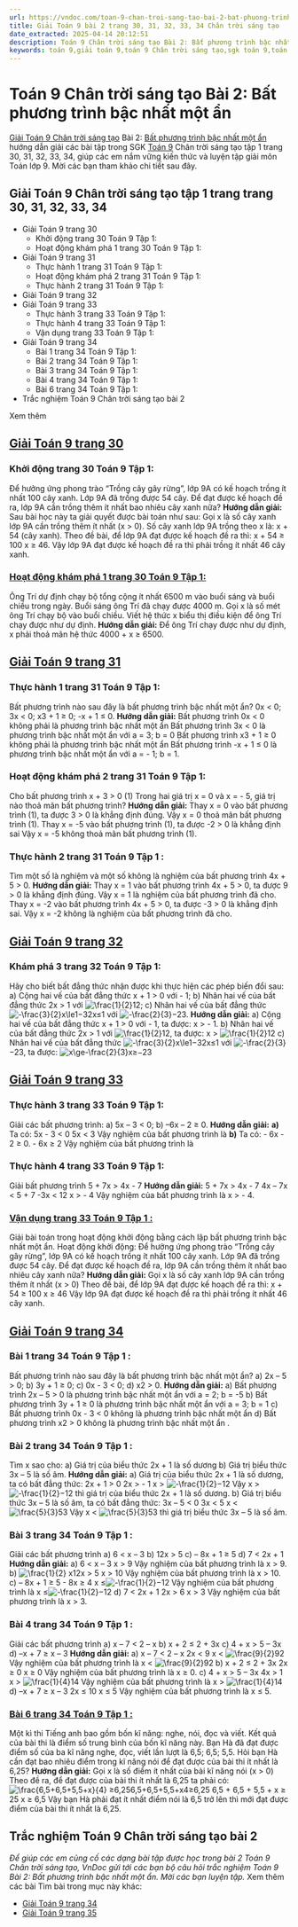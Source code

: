 ```yaml
---
url: https://vndoc.com/toan-9-chan-troi-sang-tao-bai-2-bat-phuong-trinh-bac-nhat-mot-an-319954
title: Giải Toán 9 bài 2 trang 30, 31, 32, 33, 34 Chân trời sáng tạo
date_extracted: 2025-04-14 20:12:51
description: Toán 9 Chân trời sáng tạo Bài 2: Bất phương trình bậc nhất một ẩn hướng dẫn giải chi tiết các câu hỏi và bài tập trong SGK Toán 9 CTST tập 1.
keywords: toán 9,giải toán 9,toán 9 Chân trời sáng tạo,sgk toán 9,toán lớp 9,toán lớp 9 Chân trời sáng tạo,sgk toán 9 Chân trời sáng tạo,toán 9 ctst,giải sgk toán 9 Chân trời sáng tạo,toán 9 Chân trời sáng tạo tập 1,toán 9 Chân trời sáng tạo tập 2,giải bài tập toán 9 Chân trời sáng tạo,Bất phương trình bậc nhất một ẩn,Bất phương trình bậc nhất một ẩn lớp 9
---
```


# Toán 9 Chân trời sáng tạo Bài 2: Bất phương trình bậc nhất một ẩn
[Giải Toán 9 Chân trời sáng tạo](<https://vndoc.com/toan-9-chan-troi-sang-tao>) Bài 2: [Bất phương trình bậc nhất một ẩn](<https://vndoc.com/toan-9-chan-troi-sang-tao-bai-2-bat-phuong-trinh-bac-nhat-mot-an-319954>) hướng dẫn giải các bài tập trong SGK [Toán 9](<https://vndoc.com/toan-lop9>) Chân trời sáng tạo tập 1 trang 30, 31, 32, 33, 34, giúp các em nắm vững kiến thức và luyện tập giải môn Toán lớp 9. Mời các bạn tham khảo chi tiết sau đây.
## Giải Toán 9 Chân trời sáng tạo tập 1 trang trang 30, 31, 32, 33, 34
  * Giải Toán 9 trang 30
    * Khởi động trang 30 Toán 9 Tập 1:
    * Hoạt động khám phá 1 trang 30 Toán 9 Tập 1: 
  * Giải Toán 9 trang 31
    * Thực hành 1 trang 31 Toán 9 Tập 1:
    * Hoạt động khám phá 2 trang 31 Toán 9 Tập 1: 
    * Thực hành 2 trang 31 Toán 9 Tập 1:
  * Giải Toán 9 trang 32
  * Giải Toán 9 trang 33
    * Thực hành 3 trang 33 Toán 9 Tập 1: 
    * Thực hành 4 trang 33 Toán 9 Tập 1:
    * Vận dụng trang 33 Toán 9 Tập 1:
  * Giải Toán 9 trang 34
    * Bài 1 trang 34 Toán 9 Tập 1:
    * Bài 2 trang 34 Toán 9 Tập 1:
    * Bài 3 trang 34 Toán 9 Tập 1:
    * Bài 4 trang 34 Toán 9 Tập 1:
    * Bài 6 trang 34 Toán 9 Tập 1:
  * Trắc nghiệm Toán 9 Chân trời sáng tạo bài 2

Xem thêm
## **[Giải Toán 9 trang 30](<https://vndoc.com/giai-toan-9-trang-30-tap-1-chan-troi-sang-tao-322013>)**
### **Khởi động trang 30 Toán 9 Tập 1:**
Để hưởng ứng phong trào “Trồng cây gây rừng”, lớp 9A có kế hoạch trồng ít nhất 100 cây xanh. Lớp 9A đã trồng được 54 cây. Để đạt được kế hoạch đề ra, lớp 9A cần trồng thêm ít nhất bao nhiêu cây xanh nữa?
**Hướng dẫn giải:**
Sau bài học này ta giải quyết được bài toán như sau:
Gọi x là số cây xanh lớp 9A cần trồng thêm ít nhất \(x > 0\).
Số cây xanh lớp 9A trồng theo x là: x + 54 \(cây xanh\).
Theo đề bài, để lớp 9A đạt được kế hoạch đề ra thì:
x + 54 ≥ 100
x ≥ 46.
Vậy lớp 9A đạt được kế hoạch đề ra thì phải trồng ít nhất 46 cây xanh.
### [**Hoạt động khám phá 1 trang 30 Toán 9 Tập 1:**](<https://vndoc.com/ong-tri-du-dinh-chay-bo-tong-cong-it-nhat-6500m-vao-buoi-sang-va-buoi-chieu-trong-ngay-buoi-sang-ong-tri-da-chay-duoc-4000m-329202>)
Ông Trí dự định chạy bộ tổng cộng ít nhất 6500 m vào buổi sáng và buổi chiều trong ngày. Buổi sáng ông Trí đã chạy được 4000 m. Gọi x là số mét ông Trí chạy bộ vào buổi chiều. Viết hệ thức x biểu thị điều kiện để ông Trí chạy được như dự định.
**Hướng dẫn giải:**
Để ông Trí chạy được như dự định, x phải thoả mãn hệ thức
4000 + x ≥ 6500.
## **[Giải Toán 9 trang 31](<https://vndoc.com/giai-toan-9-trang-31-tap-1-chan-troi-sang-tao-322015>)**
### **Thực hành 1 trang 31 Toán 9 Tập 1:**
Bất phương trình nào sau đây là bất phương trình bậc nhất một ẩn?
0x < 0;
3x < 0;
x3 + 1 ≥ 0;
-x + 1 ≤ 0.
**Hướng dẫn giải:**
Bất phương trình 0x < 0 không phải là phương trình bậc nhất một ẩn
Bất phương trình 3x < 0 là phương trình bậc nhất một ẩn với a = 3; b = 0
Bất phương trình x3 + 1 ≥ 0 không phải là phương trình bậc nhất một ẩn
Bất phương trình -x + 1 ≤ 0 là phương trình bậc nhất một ẩn với a = - 1; b = 1.
### **Hoạt động khám phá 2 trang 31 Toán 9 Tập 1:**
Cho bất phương trình x + 3 > 0 \(1\)
Trong hai giá trị x = 0 và x = - 5, giá trị nào thoả mãn bất phương trình?
**Hướng dẫn giải:**
Thay x = 0 vào bất phương trình \(1\), ta được 3 > 0 là khẳng định đúng.
Vậy x = 0 thoả mãn bất phương trình \(1\).
Thay x = -5 vào bất phương trình \(1\), ta được -2 > 0 là khẳng định sai
Vậy x = -5 không thoả mãn bất phương trình \(1\).
### **Thực hành 2 trang 31 Toán 9 Tập 1** :
Tìm một số là nghiệm và một số không là nghiệm của bất phương trình 4x + 5 > 0.
**Hướng dẫn giải:**
Thay x = 1 vào bất phương trình 4x + 5 > 0, ta được 9 > 0 là khẳng định đúng.
Vậy x = 1 là nghiệm của bất phương trình đã cho.
Thay x = -2 vào bất phương trình 4x + 5 > 0, ta được -3 > 0 là khẳng định sai.
Vậy x = -2 không là nghiệm của bất phương trình đã cho.
## **[Giải Toán 9 trang 32](<https://vndoc.com/giai-toan-9-trang-32-tap-1-chan-troi-sang-tao-322016>)**
### **Khám phá 3 trang 32 Toán 9 Tập 1:**
Hãy cho biết bất đẳng thức nhận được khi thực hiện các phép biến đổi sau:
a\) Cộng hai vế của bất đẳng thức x + 1 > 0 với - 1;
b\) Nhân hai vế của bất đẳng thức 2x > 1 với ![\\frac{1}{2}](https://i.vdoc.vn/data/image/blank.png)12;
c\) Nhân hai vế của bất đẳng thức ![-\\frac{3}{2}x\\le1](https://i.vdoc.vn/data/image/blank.png)−32x≤1 với ![-\\frac{2}{3}](https://i.vdoc.vn/data/image/blank.png)−23.
**Hướng dẫn giải:**
a\) Cộng hai vế của bất đẳng thức x + 1 > 0 với - 1, ta được:
x > \- 1.
b\) Nhân hai vế của bất đẳng thức 2x > 1 với ![\\frac{1}{2}](https://i.vdoc.vn/data/image/blank.png)12, ta được:
x > ![\\frac{1}{2}](https://i.vdoc.vn/data/image/blank.png)12
c\) Nhân hai vế của bất đẳng thức ![-\\frac{3}{2}x\\le1](https://i.vdoc.vn/data/image/blank.png)−32x≤1 với ![-\\frac{2}{3}](https://i.vdoc.vn/data/image/blank.png)−23, ta được:
![x\\ge-\\frac{2}{3}](https://i.vdoc.vn/data/image/blank.png)x≥−23
## **[Giải Toán 9 trang 33](<https://vndoc.com/giai-toan-9-trang-33-tap-1-chan-troi-sang-tao-322019>)**
### **Thực hành 3 trang 33 Toán 9 Tập 1:**
Giải các bất phương trình:
a\) 5x – 3 < 0;
b\) –6x – 2 ≥ 0.
**Hướng dẫn giải:**
**a\)** Ta có: 5x - 3 < 0
5x < 3
Vậy nghiệm của bất phương trình là
**b\)** Ta có: - 6x - 2 ≥ 0.
\- 6x ≥ 2
Vậy nghiệm của bất phương trình là
### **Thực hành 4 trang 33 Toán 9 Tập 1:**
Giải bất phương trình 5 + 7x > 4x - 7
**Hướng dẫn giải:**
5 + 7x > 4x - 7
4x – 7x < 5 + 7
-3x < 12
x > \- 4
Vậy nghiệm của bất phương trình là x > \- 4.
### [**Vận dụng trang 33 Toán 9 Tập 1** :](<https://vndoc.com/de-huong-ung-phong-trao-trong-cay-gay-rung-lop-9a-co-ke-hoach-trong-it-nhat-100-cay-xanh-329203>)
Giải bài toán trong hoạt động khởi động bằng cách lập bất phương trình bậc nhất một ẩn.
Hoạt động khởi động: Để hưởng ứng phong trào “Trồng cây gây rừng”, lớp 9A có kế hoạch trồng ít nhất 100 cây xanh. Lớp 9A đã trồng được 54 cây. Để đạt được kế hoạch đề ra, lớp 9A cần trồng thêm ít nhất bao nhiêu cây xanh nữa?
**Hướng dẫn giải:**
Gọi x là số cây xanh lớp 9A cần trồng thêm ít nhất \(x > 0\)
Theo đề bài, để lớp 9A đạt được kế hoạch đề ra thì:
x + 54 ≥ 100
x ≥ 46
Vậy lớp 9A đạt được kế hoạch đề ra thì phải trồng ít nhất 46 cây xanh.
## **[Giải Toán 9 trang 34](<https://vndoc.com/giai-toan-9-trang-34-tap-1-chan-troi-sang-tao-322021>)**
### **Bài 1 trang 34 Toán 9 Tập 1** :
Bất phương trình nào sau đây là bất phương trình bậc nhất một ẩn?
a\) 2x – 5 > 0;
b\) 3y + 1 ≥ 0;
c\) 0x - 3 < 0;
d\) x2 > 0.
**Hướng dẫn giải:**
a\) Bất phương trình 2x – 5 > 0 là phương trình bậc nhất một ẩn với a = 2; b = -5
b\) Bất phương trình 3y + 1 ≥ 0 là phương trình bậc nhất một ẩn với a = 3; b = 1
c\) Bất phương trình 0x - 3 < 0 không là phương trình bậc nhất một ẩn
d\) Bất phương trình x2 > 0 không là phương trình bậc nhất một ẩn .
### **Bài 2 trang 34 Toán 9 Tập 1** :
Tìm x sao cho:
a\) Giá trị của biểu thức 2x + 1 là số dương
b\) Giá trị biểu thức 3x – 5 là số âm.
**Hướng dẫn giải:**
a\) Giá trị của biểu thức 2x + 1 là số dương, ta có bất đẳng thức:
2x + 1 > 0
2x > \- 1
x > ![-\\frac{1}{2}](https://i.vdoc.vn/data/image/blank.png)−12
Vậy x > ![-\\frac{1}{2}](https://i.vdoc.vn/data/image/blank.png)−12 thì giá trị của biểu thức 2x + 1 là số dương.
b\) Giá trị biểu thức 3x – 5 là số âm, ta có bất đẳng thức:
3x – 5 < 0
3x < 5
x < ![\\frac{5}{3}](https://i.vdoc.vn/data/image/blank.png)53
Vậy x < ![\\frac{5}{3}](https://i.vdoc.vn/data/image/blank.png)53 thì giá trị biểu thức 3x – 5 là số âm.
### **Bài 3 trang 34 Toán 9 Tập 1** :
Giải các bất phương trình
a\) 6 < x – 3
b\) 12x > 5
c\) – 8x + 1 ≥ 5
d\) 7 < 2x + 1
**Hướng dẫn giải:**
a\) 6 < x – 3
x > 9
Vậy nghiệm của bất phương trình là x > 9.
b\) ![\\frac{1}{2} x](https://i.vdoc.vn/data/image/blank.png)12x > 5
x > 10
Vậy nghiệm của bất phương trình là x > 10.
c\) – 8x + 1 ≥ 5
\- 8x ≥ 4
x ≤![-\\frac{1}{2}](https://i.vdoc.vn/data/image/blank.png)−12
Vậy nghiệm của bất phương trình là x ≤![-\\frac{1}{2}](https://i.vdoc.vn/data/image/blank.png)−12
d\) 7 < 2x + 1
2x > 6
x > 3
Vậy nghiệm của bất phương trình là x > 3.
### **Bài 4 trang 34 Toán 9 Tập 1** :
Giải các bất phương trình
a\) x – 7 < 2 – x
b\) x + 2 ≤ 2 + 3x
c\) 4 + x > 5 – 3x
d\) –x + 7 ≥ x – 3
**Hướng dẫn giải:**
a\) x – 7 < 2 – x
2x < 9
x < ![\\frac{9}{2}](https://i.vdoc.vn/data/image/blank.png)92
Vậy nghiệm của bất phương trình là x < ![\\frac{9}{2}](https://i.vdoc.vn/data/image/blank.png)92
b\) x + 2 ≤ 2 + 3x
2x ≥ 0
x ≥ 0
Vậy nghiệm của bất phương trình là x ≥ 0.
c\) 4 + x > 5 – 3x
4x > 1
x > ![\\frac{1}{4}](https://i.vdoc.vn/data/image/blank.png)14
Vậy nghiệm của bất phương trình là x > ![\\frac{1}{4}](https://i.vdoc.vn/data/image/blank.png)14
d\) –x + 7 ≥ x – 3
2x ≤ 10
x ≤ 5
Vậy nghiệm của bất phương trình là x ≤ 5.
### [**Bài 6 trang 34 Toán 9 Tập 1** :](<https://vndoc.com/bai-6-trang-34-toan-9-tap-1-chan-troi-sang-tao-329206>)
Một kì thi Tiếng anh bao gồm bốn kĩ năng: nghe, nói, đọc và viết. Kết quả của bài thi là điểm số trung bình của bốn kĩ năng này. Bạn Hà đã đạt được điểm số của ba kĩ năng nghe, đọc, viết lần lượt là 6,5; 6,5; 5,5. Hỏi bạn Hà cần đạt bao nhiêu điểm trong kĩ năng nói để đạt được của bài thi ít nhất là 6,25?
**Hướng dẫn giải:**
Gọi x là số điểm ít nhất của bài kĩ năng nói \(x > 0\)
Theo đề ra, để đạt được của bài thi ít nhất là 6,25 ta phải có:
![\\frac{6,5+6,5+5,5+x}{4} ≥6,25](https://i.vdoc.vn/data/image/blank.png)6,5+6,5+5,5+x4≥6,25
6,5 + 6,5 + 5,5 + x ≥ 25
x ≥ 6,5
Vậy bạn Hà phải đạt ít nhất điểm nói là 6,5 trở lên thì mới đạt được điểm của bài thi ít nhất là 6,25.
## **Trắc nghiệm Toán 9 Chân trời sáng tạo bài 2**
 _Để giúp các em củng cố các dạng bài tập được học trong bài 2 Toán 9 Chân trời sáng tạo, VnDoc gửi tới các bạn bộ câu hỏi trắc nghiệm Toán 9 Bài 2: Bất phương trình bậc nhất một ẩn. Mời các bạn luyện tập._
Xem thêm các bài Tìm bài trong mục này khác:
  * [Giải Toán 9 trang 34](</giai-toan-9-trang-34-tap-1-chan-troi-sang-tao-322021>)
  * [Giải Toán 9 trang 35](</giai-toan-9-trang-35-tap-1-chan-troi-sang-tao-322022>)

